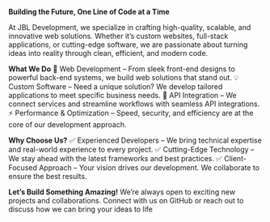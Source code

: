 **Building the Future, One Line of Code at a Time**

At JBL Development, we specialize in crafting high-quality, scalable, and innovative web solutions. Whether it’s custom websites, full-stack applications, or cutting-edge software, we are passionate about turning ideas into reality through clean, efficient, and modern code.

**What We Do**
🚀 Web Development – From sleek front-end designs to powerful back-end systems, we build web solutions that stand out.
💡 Custom Software – Need a unique solution? We develop tailored applications to meet specific business needs.
🔗 API Integration – We connect services and streamline workflows with seamless API integrations.
⚡ Performance & Optimization – Speed, security, and efficiency are at the core of our development approach.

**Why Choose Us?**
✅ Experienced Developers – We bring technical expertise and real-world experience to every project.
✅ Cutting-Edge Technology – We stay ahead with the latest frameworks and best practices.
✅ Client-Focused Approach – Your vision drives our development. We collaborate to ensure the best results.

**Let’s Build Something Amazing!**
We’re always open to exciting new projects and collaborations. Connect with us on GitHub or reach out to discuss how we can bring your ideas to life
